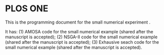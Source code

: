 # PLOS ONE

This is the programming document for the small numerical experiment .

It has: 
       (1) AMOSA code for the small numerical example (shared after the manuscript is accepted);
       (2) NSGA-II code for the small numerical example (shared after the manuscript is accepted);
       (3) Exhausive seach code for the small numerical example (shared after the manuscript is accepted).
